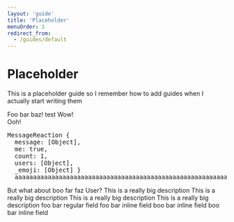 ```yaml
---
layout: 'guide'
title: 'Placeholder'
menuOrder: 1
redirect_from:
  - /guides/default
---
```



# Placeholder
This is a placeholder guide so I remember how to add guides when I actually start writing them

<discord-messages light>
	<discord-message role-color="#DEADBEEF" highlight>
		Foo bar baz! <discord-mention role-color="#DEADBEEF">test</discord-mention>
		<message-reactions>
			<message-reaction image="https://cdn.discordapp.com/emojis/359397580381224970.png?v=1" count="436"></message-reaction>
			<message-reaction image="https://canary.discordapp.com/assets/08c0a077780263f3df97613e58e71744.svg"></message-reaction>
			<message-reaction image="https://cdn.discordapp.com/emojis/585956382591680531.gif?v=1"></message-reaction>
		</message-reactions>
	</discord-message>
	<discord-message author="Pest" avatar="orange" edited bot>
		Wow!<br>
		Ooh!
		<message-reactions>
			<message-reaction image="https://cdn.discordapp.com/emojis/433059533653278757.gif?v=1"></message-reaction>
			<message-reaction image="https://cdn.discordapp.com/emojis/514139373315555349.png?v=1"></message-reaction>
		</message-reactions>
	</discord-message>
	<discord-message author="Codeblock" avatar="green">
		<pre>MessageReaction {
  message: [Object],
  me: true,
  count: 1,
  users: [Object],
  _emoji: [Object] }
  aaaaaaaaaaaaaaaaaaaaaaaaaaaaaaaaaaaaaaaaaaaaaaaaaaaaaaaaaaaaaaaaaaaaaaaaaaaaaaaaaaaaaaaaaaaaaaaaaaaaaaaaaaaaaaaaaaaaaaaaaaaaaaaaaaaaaaaaaaaaaa</pre>
	</discord-message>
	<discord-message author="zajrik" avatar="https://i.imgur.com/MSZsLzb.png">
		But what about boo far faz <discord-mention>User</discord-mention>?
		<discord-embed
			slot="embeds"
			color="#DEADBEEF"
			title="foo bar baz"
			image="https://i.imgur.com/MSZsLzb.png"
			thumbnail="https://i.imgur.com/MSZsLzb.png"
			author-name="zajrik"
			author-image="https://i.imgur.com/MSZsLzb.png"
			author-url="https://google.com"
			footer="foo bar baz"
			footer-image="https://i.imgur.com/MSZsLzb.png"
			timestamp="10/25/1990"
			>
			This is a really big description This is a really big description This is a really big description This is a really big description
			<embed-fields>
				<embed-field>foo bar regular field</embed-field>
				<embed-field inline>foo bar inline field</embed-field>
				<embed-field inline>boo bar inline field</embed-field>
				<embed-field inline>boo bar inline field</embed-field>
			</embed-fields>
		</discord-embed>
	</discord-message>
</discord-messages>